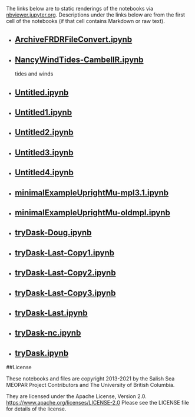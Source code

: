 The links below are to static renderings of the notebooks via
[nbviewer.jupyter.org](https://nbviewer.jupyter.org/).
Descriptions under the links below are from the first cell of the notebooks
(if that cell contains Markdown or raw text).

* ## [ArchiveFRDRFileConvert.ipynb](https://nbviewer.jupyter.org/github/SalishSeaCast/analysis-elise-2/blob/master/notebooks/ArchiveFRDRFileConvert.ipynb)  
    
* ## [NancyWindTides-CambellR.ipynb](https://nbviewer.jupyter.org/github/SalishSeaCast/analysis-elise-2/blob/master/notebooks/NancyWindTides-CambellR.ipynb)  
    
    tides and winds


* ## [Untitled.ipynb](https://nbviewer.jupyter.org/github/SalishSeaCast/analysis-elise-2/blob/master/notebooks/Untitled.ipynb)  
    
* ## [Untitled1.ipynb](https://nbviewer.jupyter.org/github/SalishSeaCast/analysis-elise-2/blob/master/notebooks/Untitled1.ipynb)  
    
* ## [Untitled2.ipynb](https://nbviewer.jupyter.org/github/SalishSeaCast/analysis-elise-2/blob/master/notebooks/Untitled2.ipynb)  
    
* ## [Untitled3.ipynb](https://nbviewer.jupyter.org/github/SalishSeaCast/analysis-elise-2/blob/master/notebooks/Untitled3.ipynb)  
    
* ## [Untitled4.ipynb](https://nbviewer.jupyter.org/github/SalishSeaCast/analysis-elise-2/blob/master/notebooks/Untitled4.ipynb)  
    
* ## [minimalExampleUprightMu-mpl3.1.ipynb](https://nbviewer.jupyter.org/github/SalishSeaCast/analysis-elise-2/blob/master/notebooks/minimalExampleUprightMu-mpl3.1.ipynb)  
    
* ## [minimalExampleUprightMu-oldmpl.ipynb](https://nbviewer.jupyter.org/github/SalishSeaCast/analysis-elise-2/blob/master/notebooks/minimalExampleUprightMu-oldmpl.ipynb)  
    
* ## [tryDask-Doug.ipynb](https://nbviewer.jupyter.org/github/SalishSeaCast/analysis-elise-2/blob/master/notebooks/tryDask-Doug.ipynb)  
    
* ## [tryDask-Last-Copy1.ipynb](https://nbviewer.jupyter.org/github/SalishSeaCast/analysis-elise-2/blob/master/notebooks/tryDask-Last-Copy1.ipynb)  
    
* ## [tryDask-Last-Copy2.ipynb](https://nbviewer.jupyter.org/github/SalishSeaCast/analysis-elise-2/blob/master/notebooks/tryDask-Last-Copy2.ipynb)  
    
* ## [tryDask-Last-Copy3.ipynb](https://nbviewer.jupyter.org/github/SalishSeaCast/analysis-elise-2/blob/master/notebooks/tryDask-Last-Copy3.ipynb)  
    
* ## [tryDask-Last.ipynb](https://nbviewer.jupyter.org/github/SalishSeaCast/analysis-elise-2/blob/master/notebooks/tryDask-Last.ipynb)  
    
* ## [tryDask-nc.ipynb](https://nbviewer.jupyter.org/github/SalishSeaCast/analysis-elise-2/blob/master/notebooks/tryDask-nc.ipynb)  
    
* ## [tryDask.ipynb](https://nbviewer.jupyter.org/github/SalishSeaCast/analysis-elise-2/blob/master/notebooks/tryDask.ipynb)  
    

##License

These notebooks and files are copyright 2013-2021
by the Salish Sea MEOPAR Project Contributors
and The University of British Columbia.

They are licensed under the Apache License, Version 2.0.
https://www.apache.org/licenses/LICENSE-2.0
Please see the LICENSE file for details of the license.
